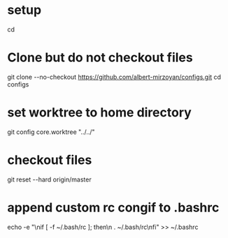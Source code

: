# setup

cd
# Clone but do not checkout files
git clone --no-checkout https://github.com/albert-mirzoyan/configs.git
cd configs

# set worktree to home directory
git config core.worktree "../../"

# checkout files
git reset --hard origin/master

# append custom rc congif to .bashrc
echo -e "\nif [ -f ~/.bash/rc ]; then\n    . ~/.bash/rc\nfi" >> ~/.bashrc
